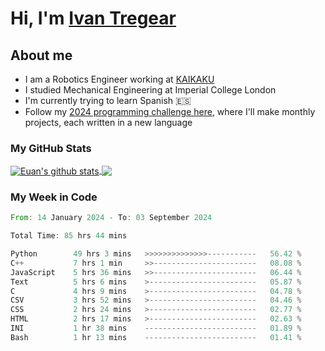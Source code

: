 # Hi, I'm [Ivan Tregear](https://www.linkedin.com/in/ivantregear/)

## About me

* I am a Robotics Engineer working at [KAIKAKU](https://github.com/KAIKAKU-AI)
* I studied Mechanical Engineering at Imperial College London
* I'm currently trying to learn Spanish :es:
* Follow my [2024 programming challenge here](https://github.com/ITregear?tab=repositories), where I'll make monthly projects, each written in a new language


### My GitHub Stats

<a href="#my-github-stats">
  <img align="center" src="https://github-readme-stats.vercel.app/api?username=itregear&count_private=true&show_icons=true&include_all_commits=true&theme=material-palenight" alt="Euan's github stats" />
</a>

<a href="#my-github-stats">
  <img align="center" src="https://github-readme-stats.vercel.app/api/top-langs/?username=itregear&layout=compact&theme=material-palenight" />
</a>

### My Week in Code
<!--START_SECTION:waka-->

```rust
From: 14 January 2024 - To: 03 September 2024

Total Time: 85 hrs 44 mins

Python        49 hrs 3 mins   >>>>>>>>>>>>>>-----------   56.42 %
C++           7 hrs 1 min     >>-----------------------   08.08 %
JavaScript    5 hrs 36 mins   >>-----------------------   06.44 %
Text          5 hrs 6 mins    >------------------------   05.87 %
C             4 hrs 9 mins    >------------------------   04.78 %
CSV           3 hrs 52 mins   >------------------------   04.46 %
CSS           2 hrs 24 mins   >------------------------   02.77 %
HTML          2 hrs 17 mins   >------------------------   02.63 %
INI           1 hr 38 mins    -------------------------   01.89 %
Bash          1 hr 13 mins    -------------------------   01.41 %
```

<!--END_SECTION:waka-->

